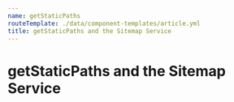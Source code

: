 ```yaml
---
name: getStaticPaths
routeTemplate: ./data/component-templates/article.yml
title: getStaticPaths and the Sitemap Service
---
```

# getStaticPaths and the Sitemap Service